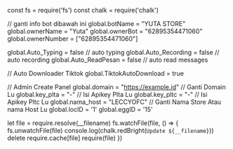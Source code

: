 const fs = require('fs')
const chalk = require('chalk')

// ganti info bot dibawah ini
global.botName = "YUTA STORE"
global.ownerName = "Yuta"
global.ownerBot = "62895354471060"
global.ownerNumber = ["62895354471060"] 

global.Auto_Typing = false // auto typing
global.Auto_Recording = false // auto recording
global.Auto_ReadPesan = false // auto read messages

// Auto Downloader Tiktok
global.TiktokAutoDownload = true

// Admin Create Panel
global.domain = "https://example.id" // Ganti Domain Lu
global.key_plta = "-" // Isi Apikey Plta Lu
global.key_pltc = "-" // Isi Apikey Pltc Lu
global.nama_host = "LECCYOFC" // Ganti Nama Store Atau nama Host Lu
global.locID = '1'
global.eggID = '15'

let file = require.resolve(__filename)
fs.watchFile(file, () => {
fs.unwatchFile(file)
console.log(chalk.redBright(`Update ${__filename}`))
delete require.cache[file]
require(file)
})
